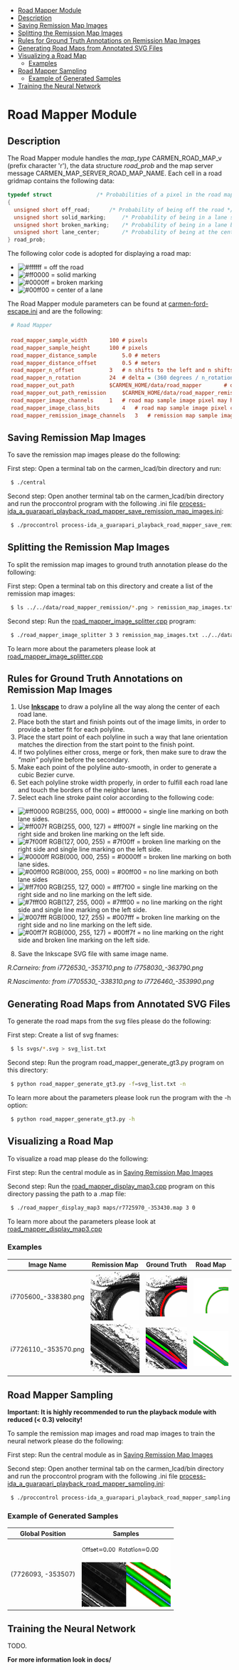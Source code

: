 <!-- Table of contents generated by http://tableofcontent.eu/ -->
- [Road Mapper Module](#road-mapper-module)
- [Description](#description)
- [Saving Remission Map Images](#saving-remission-map-images)
- [Splitting the Remission Map Images](#splitting-the-remission-map-images)
- [Rules for Ground Truth Annotations on Remission Map Images](#rules-for-ground-truth-annotations-on-remission-map-images)
- [Generating Road Maps from Annotated SVG Files](#generating-road-maps-from-annotated-svg-files)
- [Visualizing a Road Map](#visualizing-a-road-map)
	- [Examples](#examples)
- [Road Mapper Sampling](#road-mapper-sampling)
	- [Example of Generated Samples](#example-of-generated-samples)
- [Training the Neural Network](#training-the-neural-network)

# Road Mapper Module

## Description

The Road Mapper module handles the *map_type* CARMEN_ROAD_MAP_v (prefix character 'r'), the data structure *road_prob* and the map server message CARMEN_MAP_SERVER_ROAD_MAP_NAME. Each cell in a road gridmap contains the following data:
```c
typedef struct				/* Probabilities of a pixel in the road map */
{
  unsigned short off_road;		/* Probability of being off the road */
  unsigned short solid_marking;		/* Probability of being in a lane solid marking */
  unsigned short broken_marking;	/* Probability of being in a lane broken marking */
  unsigned short lane_center;		/* Probability of being at the center of a lane */
} road_prob;
```
The following color code is adopted for displaying a road map:
  - ![#ffffff](https://placehold.it/20x20/ffffff/?text=+) = off the road
  - ![#ff0000](https://placehold.it/20x20/ff0000/?text=+) = solid marking
  - ![#0000ff](https://placehold.it/20x20/0000ff/?text=+) = broken marking
  - ![#00ff00](https://placehold.it/20x20/00ff00/?text=+) = center of a lane

The Road Mapper module parameters can be found at [carmen-ford-escape.ini](../carmen-ford-escape.ini) and are the following:
```ini
 # Road Mapper

 road_mapper_sample_width		100	# pixels
 road_mapper_sample_height		100	# pixels
 road_mapper_distance_sample		5.0	# meters
 road_mapper_distance_offset		0.5	# meters
 road_mapper_n_offset			3	# n shifts to the left and n shifts to the right
 road_mapper_n_rotation			24	# delta = (360 degrees / n_rotation) degrees
 road_mapper_out_path			$CARMEN_HOME/data/road_mapper  		# out path for generated sample files
 road_mapper_out_path_remission		$CARMEN_HOME/data/road_mapper_remission # out path for generated sample files
 road_mapper_image_channels		1	# road map sample image pixel may have either 1 (B&W) or 3 channels (BGR)
 road_mapper_image_class_bits		4	# road map sample image pixel class may have 0 to 6 precision bits (B&W) or 1 to 8 precision bits (BGR)
 road_mapper_remission_image_channels	3	# remission map sample image pixel may have either 1 (B&W) or 3 channels (BGR) 
```

## Saving Remission Map Images

To save the remission map images please do the following:

First step:
Open a terminal tab on the carmen_lcad/bin directory and run:
```bash
 $ ./central
```
Second step:
Open another terminal tab on the carmen_lcad/bin directory and run the proccontrol program with the following .ini file [process-ida_a_guarapari_playback_road_mapper_save_remission_map_images.ini](../../bin/process-ida_a_guarapari_playback_road_mapper_save_remission_map_images.ini):
```bash
 $ ./proccontrol process-ida_a_guarapari_playback_road_mapper_save_remission_map_images.ini
```

## Splitting the Remission Map Images

To split the remission map images to ground truth annotation please do the following:

First step:
Open a terminal tab on this directory and create a list of the remission map images:
```bash
 $ ls ../../data/road_mapper_remission/*.png > remission_map_images.txt
```
Second step:
Run the [road_mapper_image_splitter.cpp](road_mapper_image_splitter.cpp) program:
```bash
 $ ./road_mapper_image_splitter 3 3 remission_map_images.txt ../../data/road_mapper_remission_350px/
```
To learn more about the parameters please look at [road_mapper_image_splitter.cpp](road_mapper_image_splitter.cpp)

## Rules for Ground Truth Annotations on Remission Map Images

1. Use [**Inkscape**](https://inkscape.org/en/download) to draw a polyline all the way along the center of each road lane.
2. Place both the start and finish points out of the image limits, in order to provide a better fit for each polyline.
3. Place the start point of each polyline in such a way that lane orientation matches the direction from the start point to the finish point.
4. If two polylines either cross, merge or fork, then make sure to draw the *"main"* polyline before the secondary. 
5. Make each point of the polyline auto-smooth, in order to generate a cubic Bezier curve.
6. Set each polyline stroke width properly, in order to fulfill each road lane and touch the borders of the neighbor lanes.
7. Select each line stroke paint color according to the following code:
  - ![#ff0000](https://placehold.it/20x20/ff0000/?text=+) RGB(255, 000, 000) = #ff0000 = single line marking on both lane sides.
  - ![#ff007f](https://placehold.it/20x20/ff007f/?text=+) RGB(255, 000, 127) = #ff007f = single line marking on the right side and broken line marking on the left side.
  - ![#7f00ff](https://placehold.it/20x20/7f00ff/?text=+) RGB(127, 000, 255) = #7f00ff = broken line marking on the right side and single line marking on the left side.
  - ![#0000ff](https://placehold.it/20x20/0000ff/?text=+) RGB(000, 000, 255) = #0000ff = broken line marking on both lane sides.
  - ![#00ff00](https://placehold.it/20x20/00ff00/?text=+) RGB(000, 255, 000) = #00ff00 = no line marking on both lane sides
  - ![#ff7f00](https://placehold.it/20x20/ff7f00/?text=+) RGB(255, 127, 000) = #ff7f00 = single line marking on the right side and no line marking on the left side.
  - ![#7fff00](https://placehold.it/20x20/7fff00/?text=+) RGB(127, 255, 000) = #7fff00 = no line marking on the right side and single line marking on the left side.
  - ![#007fff](https://placehold.it/20x20/007fff/?text=+) RGB(000, 127, 255) = #007fff = broken line marking on the right side and no line marking on the left side.
  - ![#00ff7f](https://placehold.it/20x20/00ff7f/?text=+) RGB(000, 255, 127) = #00ff7f = no line marking on the right side and broken line marking on the left side.
8. Save the Inkscape SVG file with same image name.

*R.Carneiro:	from i7726530_-353710.png to i7758030_-363790.png*

*R.Nascimento:	from i7705530_-338310.png to i7726460_-353990.png*

## Generating Road Maps from Annotated SVG Files

To generate the road maps from the svg files please do the following:

First step:
Create a list of svg fnames:
```bash
 $ ls svgs/*.svg > svg_list.txt
```
Second step:
Run the program road_mapper_generate_gt3.py program on this directory:
```bash
 $ python road_mapper_generate_gt3.py -f=svg_list.txt -n
```
To learn more about the parameters please look run the program with the -h option:
```bash
 $ python road_mapper_generate_gt3.py -h
```

## Visualizing a Road Map

To visualize a road map please do the following:

First step:
Run the central module as in [Saving Remission Map Images](#saving-remission-map-images)

Second step:
Run the [road_mapper_display_map3.cpp](road_mapper_display_map3.cpp) program on this directory passing the path to a .map file:
```bash
 $ ./road_mapper_display_map3 maps/r7725970_-353430.map 3 0
```
To learn more about the parameters please look at [road_mapper_display_map3.cpp](road_mapper_display_map3.cpp)


### Examples

<center>

| Image Name           | Remission Map                               | Ground Truth                                   | Road Map                                   |
| -------------------- | ------------------------------------------- | ---------------------------------------------- | ------------------------------------------ |
| i7705600_-338380.png | ![Remission Map](data/i7705600_-338380.png) | ![Ground Truth](data/i7705600_-338380_svg.png) | ![Road Map](data/r7705600_-338380_map.png) |
| i7726110_-353570.png | ![Remission Map](data/i7726110_-353570.png) | ![Ground Truth](data/i7726110_-353570_svg.png) | ![Road Map](data/r7726110_-353570_map.png) |

</center>

## Road Mapper Sampling

**Important: It is highly recommended to run the playback module with reduced (< 0.3) velocity!**

To sample the remission map images and road map images to train the neural network please do the following:

First step:
Run the central module as in [Saving Remission Map Images](#saving-remission-map-images)

Second step:
Open another terminal tab on the carmen_lcad/bin directory and run the proccontrol program with the following .ini file [process-ida_a_guarapari_playback_road_mapper_sampling.ini](../../bin/process-ida_a_guarapari_playback_road_mapper_sampling.ini):
```bash
 $ ./proccontrol process-ida_a_guarapari_playback_road_mapper_sampling.ini
```
### Example of Generated Samples

<center>

| Global Position    | Samples                                       |
| ------------------ | --------------------------------------------- |
| (7726093, -353507) | ![Sampling Gif](data/gif_7726093_-353507.gif) |
 
</center>

<!-- gif generated by  http://gifmaker.me/ -->

## Training the Neural Network

TODO.

**For more information look in docs/**


